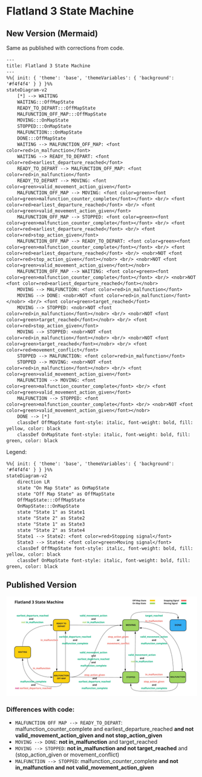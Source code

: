 # Flatland 3 State Machine

## New Version (Mermaid)

Same as published with corrections from code.

```mermaid
---
title: Flatland 3 State Machine
---
%%{ init: { 'theme': 'base', 'themeVariables': { 'background': '#f4f4f4' } } }%%
stateDiagram-v2
    [*] --> WAITING
    WAITING:::OffMapState
    READY_TO_DEPART:::OffMapState
    MALFUNCTION_OFF_MAP:::OffMapState
    MOVING:::OnMapState
    STOPPED:::OnMapState
    MALFUNCTION:::OnMapState
    DONE:::OffMapState
    WAITING --> MALFUNCTION_OFF_MAP: <font color=red>in_malfunction</font>
    WAITING --> READY_TO_DEPART: <font color=red>earliest_departure_reached</font>
    READY_TO_DEPART --> MALFUNCTION_OFF_MAP: <font color=red>in_malfunction</font>
    READY_TO_DEPART --> MOVING: <font color=green>valid_movement_action_given</font>
    MALFUNCTION_OFF_MAP --> MOVING: <font color=green><font color=green>malfunction_counter_complete</font></font> <br/> <font color=red>earliest_departure_reached</font> <br/> <font color=green>valid_movement_action_given</font>
    MALFUNCTION_OFF_MAP --> STOPPED: <font color=green><font color=green>malfunction_counter_complete</font></font> <br/> <font color=red>earliest_departure_reached</font> <br/> <font color=red>stop_action_given</font>
    MALFUNCTION_OFF_MAP --> READY_TO_DEPART: <font color=green><font color=green>malfunction_counter_complete</font></font> <br/> <font color=red>earliest_departure_reached</font> <br/> <nobr>NOT <font color=red>stop_action_given</font></nobr> <br/> <nobr>NOT <font color=green>valid_movement_action_given</font></nobr>
    MALFUNCTION_OFF_MAP --> WAITING: <font color=green><font color=green>malfunction_counter_complete</font></font> <br/> <nobr>NOT <font color=red>earliest_departure_reached</font></nobr>
    MOVING --> MALFUNCTION: <font color=red>in_malfunction</font>
    MOVING --> DONE: <nobr>NOT <font color=red>in_malfunction</font></nobr> <br/> <font color=green>target_reached</font>
    MOVING --> STOPPED: <nobr>NOT <font color=red>in_malfunction</font></nobr> <br/> <nobr>NOT <font color=green>target_reached</font></nobr> <br/> <font color=red>stop_action_given</font>
    MOVING --> STOPPED: <nobr>NOT <font color=red>in_malfunction</font></nobr> <br/> <nobr>NOT <font color=green>target_reached</font></nobr> <br/> <font color=red>movement_conflict</font>
    STOPPED --> MALFUNCTION: <font color=red>in_malfunction</font>
    STOPPED --> MOVING: <nobr>NOT <font color=red>in_malfunction</font></nobr> <br/> <font color=green>valid_movement_action_given</font>
    MALFUNCTION --> MOVING: <font color=green>malfunction_counter_complete</font> <br/> <font color=green>valid_movement_action_given</font>
    MALFUNCTION --> STOPPED: <font color=green>malfunction_counter_complete</font> <br/> <nobr>NOT <font color=green>valid_movement_action_given</font></nobr>
    DONE --> [*]
    classDef OffMapState font-style: italic, font-weight: bold, fill: yellow, color: black
    classDef OnMapState font-style: italic, font-weight: bold, fill: green, color: black
```

Legend:

```mermaid
%%{ init: { 'theme': 'base', 'themeVariables': { 'background': '#f4f4f4' } } }%%
stateDiagram-v2
    direction LR
    state "On Map State" as OnMapState
    state "Off Map State" as OffMapState
    OffMapState:::OffMapState
    OnMapState:::OnMapState
    state "State 1" as State1
    state "State 2" as State2
    state "State 1" as State3
    state "State 2" as State4
    State1 --> State2: <font color=red>Stopping signal</font>
    State3 --> State4: <font color=green>Moving signal</font>
    classDef OffMapState font-style: italic, font-weight: bold, fill: yellow, color: black
    classDef OnMapState font-style: italic, font-weight: bold, fill: green, color: black
```

## Published Version

![Flatland 3 State Machine](../../images/state_machine_old.png)

### Differences with code:

* `MALFUNCTION OFF MAP --> READY_TO_DEPART`: malfunction_counter_complete and earliest_departure_reached **and not valid_movement_action_given and not
  stop_action_given**
* `MOVING --> DONE`: **not in_malfunction** and target_reached
* `MOVING --> STOPPED`: **not in_malfunction and not target_reached** and (stop_action_given or movement_conflict)
* `MALFUNCTION --> STOPPED`: malfunction_counter_complete **and not in_malfunction and not valid_movement_action_given**
